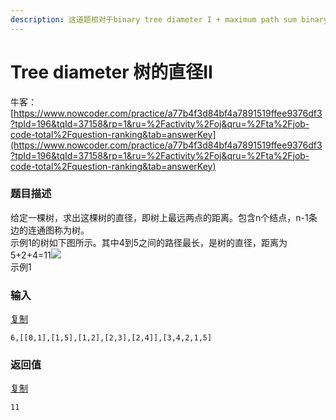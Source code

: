 ```yaml
---
description: 这道题相对于binary tree diameter I + maximum path sum binary tree II +图的DFS
---
```


# Tree diameter 树的直径II

牛客： [https://www.nowcoder.com/practice/a77b4f3d84bf4a7891519ffee9376df3?tpId=196&tqId=37158&rp=1&ru=%2Factivity%2Foj&qru=%2Fta%2Fjob-code-total%2Fquestion-ranking&tab=answerKey](https://www.nowcoder.com/practice/a77b4f3d84bf4a7891519ffee9376df3?tpId=196&tqId=37158&rp=1&ru=%2Factivity%2Foj&qru=%2Fta%2Fjob-code-total%2Fquestion-ranking&tab=answerKey)

### 题目描述

给定一棵树，求出这棵树的直径，即树上最远两点的距离。包含n个结点，n-1条边的连通图称为树。  
示例1的树如下图所示。其中4到5之间的路径最长，是树的直径，距离为5+2+4=11![](https://uploadfiles.nowcoder.com/images/20201202/999991351_1606896095422/54D43FCA3EABC9D96189FA8EA98A510C)  
示例1

### 输入

[复制](javascript:void%280%29;)

```text
6,[[0,1],[1,5],[1,2],[2,3],[2,4]],[3,4,2,1,5]
```

### 返回值

[复制](javascript:void%280%29;)

```text
11
```

```text

```

